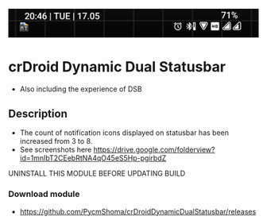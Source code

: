 ![](https://github.com/PycmShoma/crDroidDynamicDualStatusbar/blob/main/assets/dual_status_bar.png)

# crDroid Dynamic Dual Statusbar
- Also including the experience of DSB

## Description
- The count of notification icons displayed on statusbar has been increased from 3 to 8. 
- See screenshots here https://drive.google.com/folderview?id=1mnIbT2CEebRtNA4qO45eS5Hp-pgirbdZ

UNINSTALL THIS MODULE BEFORE UPDATING BUILD

### Download module
- https://github.com/PycmShoma/crDroidDynamicDualStatusbar/releases
